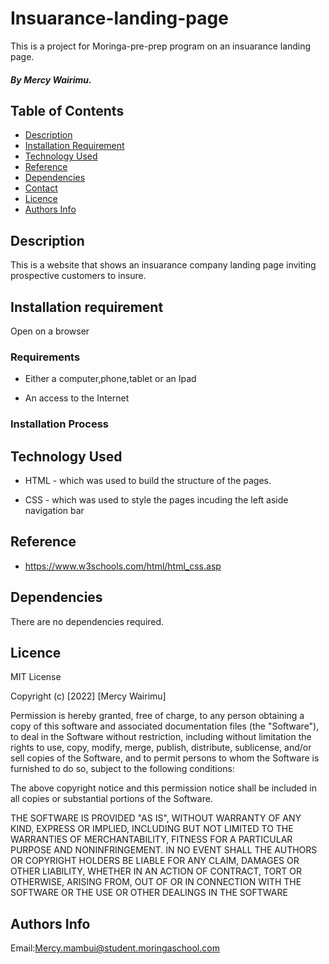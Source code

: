 # Insuarance-landing-page
 This is a project for Moringa-pre-prep program on an insuarance landing page.
##### By Mercy Wairimu. 

## Table of Contents

* [Description](#description)
* [Installation Requirement](#Installation)
* [Technology Used](#technology-used)
* [Reference](#reference)
* [Dependencies](#dependencies)
* [Contact](#contact)
* [Licence](#licence)
* [Authors Info](#author-Info)

## Description
<p>This is  a website that shows an insuarance company landing page inviting prospective customers to insure. </p>

## Installation requirement
<p>Open on a browser</p>

### Requirements

* Either a computer,phone,tablet or an Ipad

* An access to the Internet

### Installation Process

## Technology Used
* HTML - which was used to build the structure of the pages.

* CSS - which was used to style the pages incuding the left aside navigation bar

## Reference
* https://www.w3schools.com/html/html_css.asp   
## Dependencies
<p>There are no dependencies required.</p>


## Licence

MIT License

Copyright (c) [2022] [Mercy Wairimu]

Permission is hereby granted, free of charge, to any person obtaining a copy
of this software and associated documentation files (the "Software"), to deal
in the Software without restriction, including without limitation the rights
to use, copy, modify, merge, publish, distribute, sublicense, and/or sell
copies of the Software, and to permit persons to whom the Software is
furnished to do so, subject to the following conditions:

The above copyright notice and this permission notice shall be included in all
copies or substantial portions of the Software.

THE SOFTWARE IS PROVIDED "AS IS", WITHOUT WARRANTY OF ANY KIND, EXPRESS OR
IMPLIED, INCLUDING BUT NOT LIMITED TO THE WARRANTIES OF MERCHANTABILITY,
FITNESS FOR A PARTICULAR PURPOSE AND NONINFRINGEMENT. IN NO EVENT SHALL THE
AUTHORS OR COPYRIGHT HOLDERS BE LIABLE FOR ANY CLAIM, DAMAGES OR OTHER
LIABILITY, WHETHER IN AN ACTION OF CONTRACT, TORT OR OTHERWISE, ARISING FROM,
OUT OF OR IN CONNECTION WITH THE SOFTWARE OR THE USE OR OTHER DEALINGS IN THE
SOFTWARE

## Authors Info
Email:Mercy.mambui@student.moringaschool.com

